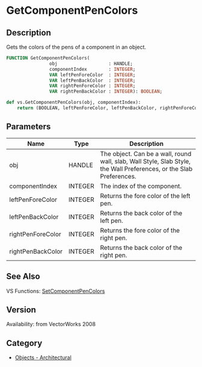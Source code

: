 # GetComponentPenColors

## Description
Gets the colors of the pens of a component in an object.

```pascal
FUNCTION GetComponentPenColors(
				obj                   : HANDLE;
				componentIndex        : INTEGER;
				VAR leftPenForeColor  : INTEGER;
				VAR leftPenBackColor  : INTEGER;
				VAR rightPenForeColor : INTEGER;
				VAR rightPenBackColor : INTEGER): BOOLEAN;
```

```python
def vs.GetComponentPenColors(obj, componentIndex):
    return (BOOLEAN, leftPenForeColor, leftPenBackColor, rightPenForeColor, rightPenBackColor)
```

## Parameters
|Name|Type|Description|
|---|---|---|
|obj|HANDLE|The object. Can be a wall, round wall, slab, Wall Style, Slab Style, the Wall Preferences, or the Slab Preferences.|
|componentIndex|INTEGER|The index of the component.|
|leftPenForeColor|INTEGER|Returns the fore color of the left pen.|
|leftPenBackColor|INTEGER|Returns the back color of the left pen.|
|rightPenForeColor|INTEGER|Returns the fore color of the right pen.|
|rightPenBackColor|INTEGER|Returns the back color of the right pen.|

## See Also
VS Functions:
[SetComponentPenColors](SetComponentPenColors.md)

## Version
Availability: from VectorWorks 2008

## Category
* [Objects - Architectural](../Categories/Objects%20-%20Architectural.md)
